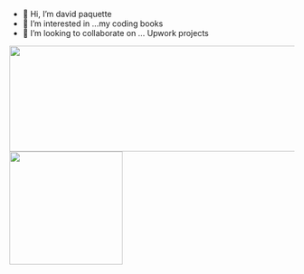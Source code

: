 - 👋 Hi, I’m david paquette
- 👀 I’m interested in ...my coding books
- 💞️ I’m looking to collaborate on ... Upwork projects
<img align="right" width="570" height="187" src="https://i.imgur.com/yBF5r79.jpg">
<img align="left" width="200" height="200" src="https://github-readme-stats.vercel.app/api/top-langs?username=davep80&hide=css,shell&theme=algolia&show_icons=true">


<!---
DaveP80/DaveP80 is a ✨ special ✨ repository because its `README.md` (this file) appears on your GitHub profile.
You can click the Preview link to take a look at your changes.
--->
